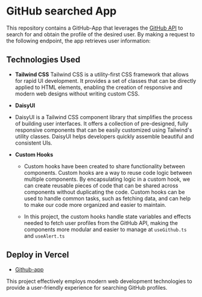 # GitHub searched App

This repository contains a GitHub-App that leverages the [GitHub API](https://api.github.com) to search for and obtain the profile of the desired user. By making a request to the following endpoint, the app retrieves user information:


## Technologies Used

- **Tailwind CSS**
  Tailwind CSS is a utility-first CSS framework that allows for rapid UI development. It provides a set of classes that can be directly applied to HTML elements, enabling the creation of responsive and modern web designs without writing custom CSS.

- **DaisyUI**
 - DaisyUI is a Tailwind CSS component library that simplifies the process of building user interfaces. It offers a collection of pre-designed, fully responsive components that can be easily customized using Tailwind's utility classes. DaisyUI helps developers quickly assemble beautiful and consistent UIs.

- **Custom Hooks**
  - Custom hooks have been created to share functionality between components. Custom hooks are a way to reuse code logic between multiple components. By encapsulating logic in a custom hook, we can create reusable pieces of code that can be shared across components without duplicating the code. Custom hooks can be used to handle common tasks, such as fetching data, and can help to make our code more organized and easier to maintain.

  - In this project, the custom hooks handle state variables and effects needed to fetch user profiles from the GitHub API, making the components more modular and easier to manage at `useGithub.ts` and `useAlert.ts`

## Deploy in Vercel
- [Github-app](https://github-app-wheat.vercel.app/)

This project effectively employs modern web development technologies to provide a user-friendly experience for searching GitHub profiles.
